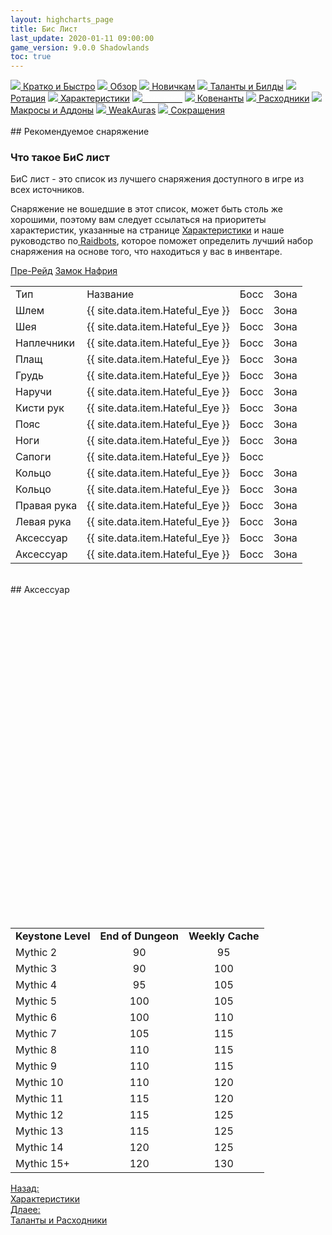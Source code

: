 ```yaml
---
layout: highcharts_page
title: Бис Лист
last_update: 2020-01-11 09:00:00
game_version: 9.0.0 Shadowlands
toc: true
---
```


<div id="smooth-nav-outer">
<a href="{{ site.url }}/guide/havoc/quick_faq.html"><img src="https://wow.zamimg.com/images/wow/icons/medium/wow_token01.jpg"> Кратко и Быстро</a>
<a href="{{ site.url }}/guide/havoc/overview.html"><img src="https://wow.zamimg.com/images/wow/icons/medium/inv_misc_spyglass_02.jpg"> Обзор</a>
<a href="{{ site.url }}/guide/havoc/beginners.html"><img src="https://wow.zamimg.com/images/wow/icons/medium/spell_lifegivingseed.jpg"> Новичкам</a>
<a href="{{ site.url }}/guide/havoc/talent-builds.html"><img src="https://wow.zamimg.com/images/wow/icons/medium/ability_marksmanship.jpg"> Таланты и Билды</a>
<a href="{{ site.url }}/guide/havoc/rotation-priority.html"><img src="https://wow.zamimg.com/images/wow/icons/medium/wow_token01.jpg"> Ротация</a>
<a href="{{ site.url }}/guide/havoc/stats.html"><img src="https://wow.zamimg.com/images/wow/icons/medium/inv_inscription_80_warscroll_intellect.jpg"> Характеристики</a>
<a href="{{ site.url }}/guide/havoc/gear.html"><img src="https://wow.zamimg.com/images/wow/icons/medium/inv_chest_chain_03.jpg"><span style="color: white;"> Бис лист</span></a>
<a href="{{ site.url }}/guide/havoc/covenant.html"><img src="https://wow.zamimg.com/images/wow/icons/medium/wow_token01.jpg"> Ковенанты</a>
<a href="{{ site.url }}/guide/havoc/consumables.html"><img src="https://wow.zamimg.com/images/wow/icons/medium/inv_potion_92.jpg"> Расходники</a>
<a href="{{ site.url }}/guide/havoc/macros-addons.html"><img src="https://wow.zamimg.com/images/wow/icons/medium/inv_eng_gearspringparts.jpg"> Макросы и Аддоны</a>
<a href="{{ site.url }}/guide/havoc/weakauras.html"><img src="https://wow.zamimg.com/images/wow/icons/medium/spell_holy_auramastery.jpg"> WeakAuras</a>
<a href="{{ site.url }}/guide/havoc/common-terms.html"><img src="https://wow.zamimg.com/images/wow/icons/medium/ui_chat.jpg"> Сокращения</a>
</div>
<br>
## Рекомендуемое снаряжение

### Что такое БиС лист

БиС лист - это список из лучшего снаряжения доступного в игре из всех источников.

Снаряжение не вошедшие в этот список, может быть столь же хорошими, поэтому вам следует ссылаться на приоритеты характеристик, указанные на странице <a href="{{ site.url }}/guide/havoc/stats.html"> Характеристики</a> и наше руководство по<a href="{{ site.url }}/guide/general/raidbots.html"> Raidbots</a>, которое поможет определить лучший набор снаряжения на основе того, что находиться у вас в инвентаре.	

<div class="tabs">
    <div class="tabs__nav">
      <a class="tabs__link tabs__link_active" href="#content-1">Пре-Рейд</a>
      <a class="tabs__link" href="#content-2">Замок Нафрия</a>
    </div>
    <div class="tabs__content">
      <div class="tabs__pane tabs__pane_show" id="content-1">
<table>
    <tr>
        <td>Тип</td>
        <td>Название</td>
        <td>Босс</td>
        <td>Зона</td>
    </tr>
    <tr>
        <td>Шлем</td>
        <td>{{ site.data.item.Hateful_Eye }}</td>
        <td>Босс</td>
        <td>Зона</td>
    </tr>
    <tr>
        <td>Шея</td>
        <td>{{ site.data.item.Hateful_Eye }}</td>
        <td>Босс</td>
        <td>Зона</td>
    </tr>
    <tr>
        <td>Наплечники</td>
        <td>{{ site.data.item.Hateful_Eye }}</td>
        <td>Босс</td>
        <td>Зона</td>
    </tr>
    <tr>
        <td>Плащ</td>
        <td>{{ site.data.item.Hateful_Eye }}</td>
        <td>Босс</td>
        <td>Зона</td>
    </tr>
    <tr>
        <td>Грудь</td>
        <td>{{ site.data.item.Hateful_Eye }}</td>
        <td>Босс</td>
        <td>Зона</td>
    </tr>
    <tr>
        <td>Наручи</td>
        <td>{{ site.data.item.Hateful_Eye }}</td>
        <td>Босс</td>
        <td>Зона</td>
    </tr>
    <tr>
        <td>Кисти рук</td>
        <td>{{ site.data.item.Hateful_Eye }}</td>
        <td>Босс</td>
        <td>Зона</td>
    </tr>
    <tr>
        <td>Пояс</td>
        <td>{{ site.data.item.Hateful_Eye }}</td>
        <td>Босс</td>
        <td>Зона</td>
    </tr>
    <tr>
        <td>Ноги</td>
        <td>{{ site.data.item.Hateful_Eye }}</td>
        <td>Босс</td>
        <td>Зона</td>
    </tr>
    <tr>
        <td>Сапоги</td>
        <td>{{ site.data.item.Hateful_Eye }}</td>
        <td>Босс</td>
        <td></td>
    </tr>
    <tr>
        <td>Кольцо</td>
        <td>{{ site.data.item.Hateful_Eye }}</td>
        <td>Босс</td>
        <td>Зона</td>
    </tr>
    <tr>
        <td>Кольцо</td>
        <td>{{ site.data.item.Hateful_Eye }}</td>
        <td>Босс</td>
        <td>Зона</td>
    </tr>
    <tr>
        <td>Правая рука</td>
        <td>{{ site.data.item.Hateful_Eye }}</td>
        <td>Босс</td>
        <td>Зона</td>
    </tr>
    <tr>
        <td>Левая рука</td>
        <td>{{ site.data.item.Hateful_Eye }}</td>
        <td>Босс</td>
        <td>Зона</td>
    </tr>
    <tr>
        <td>Аксессуар</td>
        <td>{{ site.data.item.Hateful_Eye }}</td>
        <td>Босс</td>
        <td>Зона</td>
    </tr>
    <tr>
        <td>Аксессуар</td>
        <td>{{ site.data.item.Hateful_Eye }}</td>
        <td>Босс</td>
        <td>Зона</td>
    </tr>
</table>	  
      </div>
      <div class="tabs__pane" id="content-2">
      </div>
  </div>
 </div>
 
  <script>
    var $tabs = function (target) {
      var
        _elemTabs = (typeof target === 'string' ? document.querySelector(target) : target),
        _eventTabsShow,
        _showTab = function (tabsLinkTarget) {
          var tabsPaneTarget, tabsLinkActive, tabsPaneShow;
          tabsPaneTarget = document.querySelector(tabsLinkTarget.getAttribute('href'));
          tabsLinkActive = tabsLinkTarget.parentElement.querySelector('.tabs__link_active');
          tabsPaneShow = tabsPaneTarget.parentElement.querySelector('.tabs__pane_show');
          // если следующая вкладка равна активной, то завершаем работу
          if (tabsLinkTarget === tabsLinkActive) {
            return;
          }
          // удаляем классы у текущих активных элементов
          if (tabsLinkActive !== null) {
            tabsLinkActive.classList.remove('tabs__link_active');
          }
          if (tabsPaneShow !== null) {
            tabsPaneShow.classList.remove('tabs__pane_show');
          }
          // добавляем классы к элементам (в завимости от выбранной вкладки)
          tabsLinkTarget.classList.add('tabs__link_active');
          tabsPaneTarget.classList.add('tabs__pane_show');
          document.dispatchEvent(_eventTabsShow);
        },
        _switchTabTo = function (tabsLinkIndex) {
          var tabsLinks = _elemTabs.querySelectorAll('.tabs__link');
          if (tabsLinks.length > 0) {
            if (tabsLinkIndex > tabsLinks.length) {
              tabsLinkIndex = tabsLinks.length;
            } else if (tabsLinkIndex < 1) {
              tabsLinkIndex = 1;
            }
            _showTab(tabsLinks[tabsLinkIndex - 1]);
          }
        };

      _eventTabsShow = new CustomEvent('tab.show', { detail: _elemTabs });

      _elemTabs.addEventListener('click', function (e) {
        var tabsLinkTarget = e.target;
        // завершаем выполнение функции, если кликнули не по ссылке
        if (!tabsLinkTarget.classList.contains('tabs__link')) {
          return;
        }
        // отменяем стандартное действие
        e.preventDefault();
        _showTab(tabsLinkTarget);
      });

      return {
        showTab: function (target) {
          _showTab(target);
        },
        switchTabTo: function (index) {
          _switchTabTo(index);
        }
      }

    };

    var mytabs = $tabs('.tabs');
    if (localStorage.getItem('mytabs')) {
      mytabs.showTab(document.querySelector('[href="' + localStorage.getItem('mytabs') + '"]'));
    }

    document.addEventListener('tab.show', function (e) {
      localStorage.setItem('mytabs', e.detail.querySelector('.tabs__link_active').getAttribute('href'));
    })
  </script>
<br>
## Аксессуар
<div class="bloodmallet_chart" id="wowhead-guid-1603794320409-1603794317000-750641514-1" data-wow-class="demon_hunter" data-wow-spec="havoc" data-axis-color="#9d9d9d" data-background-color="#242424" data-entries="10" data-font-color="#ccc" data-type="trinkets" data-highcharts-chart="0" style="overflow: hidden; height: 500px;"></div>

<br>
<table class="grid" style="max-width:750px">
<tbody>
<tr>
<td style="text-align: center;"><b>Keystone Level</b></td>
<td style="text-align: center;"><b>End of Dungeon</b></td>
<td style="text-align: center;"><b>Weekly Cache</b></td>
</tr>
<tr><td>Mythic 2</td>
<td style="text-align: center;">90</td>
<td style="text-align: center;">95</td>
</tr>
<tr><td>Mythic 3</td>
<td style="text-align: center;">90</td>
<td style="text-align: center;">100</td>
</tr>
<tr>
<td>Mythic 4</td>
<td style="text-align: center;">95</td>
<td style="text-align: center;">105</td>
</tr>
<tr><td>Mythic 5</td>
<td style="text-align: center;">100</td>
<td style="text-align: center;">105</td>
</tr>
<tr>
<td>Mythic 6</td>
<td style="text-align: center;">100</td>
<td style="text-align: center;">110</td>
</tr>
<tr>
<td>Mythic 7</td>
<td style="text-align: center;">105</td>
<td style="text-align: center;">115</td>
</tr>
<tr>
<td>Mythic 8</td>
<td style="text-align: center;">110</td>
<td style="text-align: center;">115</td>
</tr>
<tr>
<td>Mythic 9</td>
<td style="text-align: center;">110</td>
<td style="text-align: center;">115</td>
</tr>
<tr>
<td>Mythic 10</td>
<td style="text-align: center;">110</td>
<td style="text-align: center;">120</td>
</tr>
<tr>
<td>Mythic 11</td>
<td style="text-align: center;">115</td>
<td style="text-align: center;">120</td>
</tr>
<tr>
<td>Mythic 12</td>
<td style="text-align: center;">115</td>
<td style="text-align: center;">125</td>
</tr><tr><td>Mythic 13</td>
<td style="text-align: center;">115</td>
<td style="text-align: center;">125</td>
</tr>
<tr>
<td>Mythic 14</td>
<td style="text-align: center;">120</td>
<td style="text-align: center;">125</td>
</tr>
<tr>
<td>Mythic 15+</td>
<td style="text-align: center;">120</td>
<td style="text-align: center;">130</td>
</tr>
</tbody>
</table>

<div class="minibox minibox-left"><a href="{{ site.url }}/guide/havoc/overview.html">Назад:<br>Характеристики</a></div> <div class="minibox"><a href="{{ site.url }}/guide/havoc/talent-builds.html">Длаее:<br>Таланты и Расходники</a></div>

